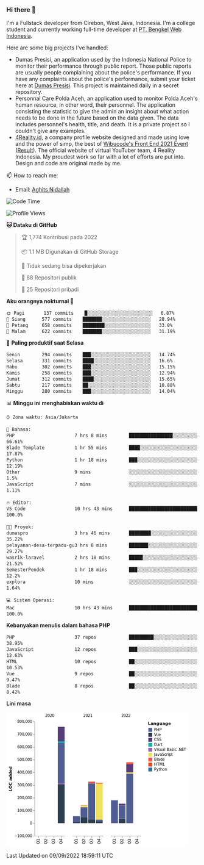### Hi there 👋
I'm a Fullstack developer from Cirebon, West Java, Indonesia. I'm a college student and currently working full-time developer at [PT. Bengkel Web Indonesia](https://github.com/PT-Bengkel-Web-Indonesia).

Here are some big projects I've handled:
- Dumas Presisi, an application used by the Indonesia National Police to monitor their performance through public report. Those public reports are usually people complaining about the police's performance. If you have any complaints about the police's performance, submit your ticket here at [Dumas Presisi](https://dumaspresisi.polri.go.id/dumaspro). This project is maintained daily in a secret repository.
- Personnal Care Polda Aceh, an application used to monitor Polda Aceh's human resource, in other word, their personnel. The application consisting the statistic to give the admin an insight about what action needs to be done in the future based on the data given. The data includes personnel's health, title, and death. It is a private project so I couldn't give any examples.
- [4Reality.id](https://4reality.id), a company profile website designed and made using love and the power of simp, the best of [Wibucode's Front End 2021 Event](https://github.com/wibucode02/submision-event-frontend-2021) ([Result](https://github.com/wibucode02/top-5-pemenang-event-front-end-wibucode-2021)). The official website of virtual YouTuber team, 4 Reality Indonesia. My proudest work so far with a lot of efforts are put into. Design and code are original made by me.

📫 How to reach me:
- Email: [Aghits Nidallah](mailto:yourlovelydev@gmail.com)

<!--START_SECTION:waka-->
![Code Time](http://img.shields.io/badge/Code%20Time-1%2C671%20hrs%2045%20mins-blue)

![Profile Views](http://img.shields.io/badge/Profil%20dilihat-9-blue)

**🐱 Dataku di GitHub** 

> 🏆 1,774 Kontribusi pada 2022
 > 
> 📦 1.1 MB Digunakan di GitHub Storage 
 > 
> 🚫 Tidak sedang bisa dipekerjakan
 > 
> 📜 88 Repositori publik 
 > 
> 🔑 25 Repositori pribadi  
 > 
**Aku orangnya nokturnal 🦉** 

```text
🌞 Pagi       137 commits    █░░░░░░░░░░░░░░░░░░░░░░░░   6.87% 
🌆 Siang      577 commits    ███████░░░░░░░░░░░░░░░░░░   28.94% 
🌃 Petang     658 commits    ████████░░░░░░░░░░░░░░░░░   33.0% 
🌙 Malam      622 commits    ███████░░░░░░░░░░░░░░░░░░   31.19%

```
📅 **Paling produktif saat Selasa** 

```text
Senin        294 commits    ███░░░░░░░░░░░░░░░░░░░░░░   14.74% 
Selasa       331 commits    ████░░░░░░░░░░░░░░░░░░░░░   16.6% 
Rabu         302 commits    ███░░░░░░░░░░░░░░░░░░░░░░   15.15% 
Kamis        258 commits    ███░░░░░░░░░░░░░░░░░░░░░░   12.94% 
Jumat        312 commits    ████░░░░░░░░░░░░░░░░░░░░░   15.65% 
Sabtu        217 commits    ██░░░░░░░░░░░░░░░░░░░░░░░   10.88% 
Minggu       280 commits    ███░░░░░░░░░░░░░░░░░░░░░░   14.04%

```


📊 **Minggu ini menghabiskan waktu di** 

```text
⌚︎ Zona waktu: Asia/Jakarta

💬 Bahasa: 
PHP                      7 hrs 8 mins        ████████████████░░░░░░░░░   66.61% 
Blade Template           1 hr 55 mins        ████░░░░░░░░░░░░░░░░░░░░░   17.87% 
Python                   1 hr 18 mins        ███░░░░░░░░░░░░░░░░░░░░░░   12.19% 
Other                    9 mins              ░░░░░░░░░░░░░░░░░░░░░░░░░   1.5% 
JavaScript               7 mins              ░░░░░░░░░░░░░░░░░░░░░░░░░   1.11%

🔥 Editor: 
VS Code                  10 hrs 43 mins      █████████████████████████   100.0%

🐱‍💻 Proyek: 
dumaspro                 3 hrs 46 mins       ████████░░░░░░░░░░░░░░░░░   35.22% 
pelayanan-desa-terpadu-gu3 hrs 8 mins        ███████░░░░░░░░░░░░░░░░░░   29.27% 
wasrik-laravel           2 hrs 18 mins       █████░░░░░░░░░░░░░░░░░░░░   21.52% 
SemesterPendek           1 hr 18 mins        ███░░░░░░░░░░░░░░░░░░░░░░   12.2% 
explora                  10 mins             ░░░░░░░░░░░░░░░░░░░░░░░░░   1.64%

💻 Sistem Operasi: 
Mac                      10 hrs 43 mins      █████████████████████████   100.0%

```

**Kebanyakan menulis dalam bahasa PHP** 

```text
PHP                      37 repos            █████████░░░░░░░░░░░░░░░░   38.95% 
JavaScript               12 repos            ███░░░░░░░░░░░░░░░░░░░░░░   12.63% 
HTML                     10 repos            ██░░░░░░░░░░░░░░░░░░░░░░░   10.53% 
Vue                      9 repos             ██░░░░░░░░░░░░░░░░░░░░░░░   9.47% 
Blade                    8 repos             ██░░░░░░░░░░░░░░░░░░░░░░░   8.42%

```


**Lini masa**

![Chart not found](https://raw.githubusercontent.com/NikarashiHatsu/NikarashiHatsu/master/charts/bar_graph.png) 


 Last Updated on 09/09/2022 18:59:11 UTC
<!--END_SECTION:waka-->
